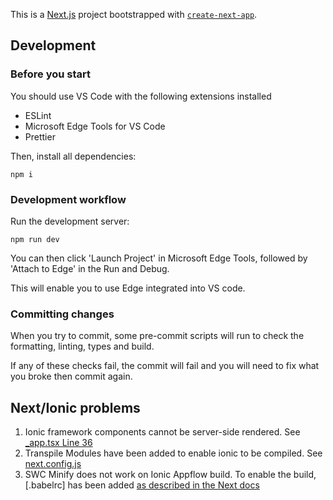 This is a [Next.js](https://nextjs.org/) project bootstrapped with [`create-next-app`](https://github.com/vercel/next.js/tree/canary/packages/create-next-app).

## Development

### Before you start

You should use VS Code with the following extensions installed

- ESLint
- Microsoft Edge Tools for VS Code
- Prettier

Then, install all dependencies:

```
npm i
```

### Development workflow

Run the development server:

```
npm run dev
```

You can then click 'Launch Project' in Microsoft Edge Tools, followed by 'Attach to Edge' in the Run and Debug.

This will enable you to use Edge integrated into VS code.

### Committing changes

When you try to commit, some pre-commit scripts will run to check the formatting, linting, types and build.

If any of these checks fail, the commit will fail and you will need to fix what you broke then commit again.

## Next/Ionic problems

1. Ionic framework components cannot be server-side rendered. See [\_app.tsx Line 36](./pages/_app.tsx)
2. Transpile Modules have been added to enable ionic to be compiled. See [next.config.js](./next.config.js)
3. SWC Minify does not work on Ionic Appflow build. To enable the build, [.babelrc] has been added [as described in the Next docs](https://nextjs.org/docs/messages/failed-loading-swc)
